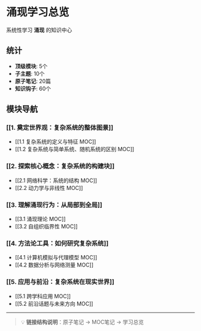 # 涌现学习总览

系统性学习 **涌现** 的知识中心

## 统计

- **顶级模块**: 5个
- **子主题**: 10个
- **原子笔记**: 20篇
- **知识钩子**: 60个

## 模块导航

### [[1. 奠定世界观：复杂系统的整体图景]]

- [[1.1 复杂系统的定义与特征 MOC]]
- [[1.2 复杂系统与简单系统、随机系统的区别 MOC]]

### [[2. 探索核心概念：复杂系统的构建块]]

- [[2.1 网络科学：系统的结构 MOC]]
- [[2.2 动力学与非线性 MOC]]

### [[3. 理解涌现行为：从局部到全局]]

- [[3.1 涌现理论 MOC]]
- [[3.2 自组织临界性 MOC]]

### [[4. 方法论工具：如何研究复杂系统]]

- [[4.1 计算机模拟与代理模型 MOC]]
- [[4.2 数据分析与网络测量 MOC]]

### [[5. 应用与前沿：复杂系统在现实世界]]

- [[5.1 跨学科应用 MOC]]
- [[5.2 前沿话题与未来方向 MOC]]

---

> 💡 **链接结构说明**：原子笔记 → MOC笔记 → 学习总览
